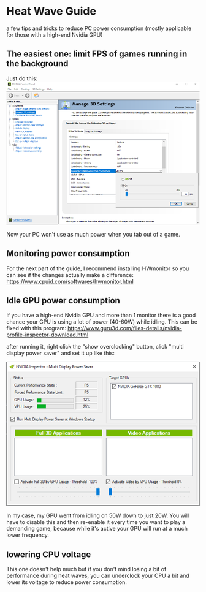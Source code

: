 # Heat Wave Guide
a few tips and tricks to reduce PC power consumption (mostly applicable for those with a high-end Nvidia GPU)

## The easiest one: limit FPS of games running in the background
Just do this:
<img src="https://github.com/Timotheeee/Heat_Wave_Guide/blob/main/fps%20limit.png?raw=true"/>

Now your PC won't use as much power when you tab out of a game.


## Monitoring power consumption
For the next part of the guide, I recommend installing HWmonitor so you can see if the changes actually make a difference: https://www.cpuid.com/softwares/hwmonitor.html

## Idle GPU power consumption
If you have a high-end Nvidia GPU and more than 1 monitor there is a good chance your GPU is using a lot of power (40-60W) while idling. This can be fixed with this program: https://www.guru3d.com/files-details/nvidia-profile-inspector-download.html


after running it, right click the "show overclocking" button, click "multi display power saver" and set it up like this:

<img src="https://github.com/Timotheeee/Heat_Wave_Guide/blob/main/display.png?raw=true"/>

In my case, my GPU went from idling on 50W down to just 20W. You will have to disable this and then re-enable it every time you want to play a demanding game, because while it's active your GPU will run at a much lower frequency.

## lowering CPU voltage
This one doesn't help much but if you don't mind losing a bit of performance during heat waves, you can underclock your CPU a bit and lower its voltage to reduce power consumption.

